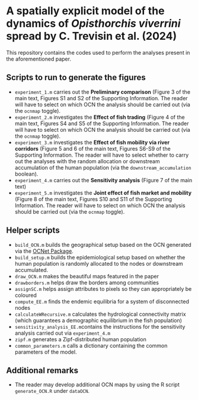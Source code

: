 # A spatially explicit model of the dynamics of *Opisthorchis viverrini* spread by C. Trevisin et al. (2024)

This repository contains the codes used to perform the analyses present in the aforementioned paper. 

## Scripts to run to generate the figures
- `experiment_1.m` carries out the **Preliminary comparison** (Figure 3 of the main text, Figures S1 and S2 of the Supporting Information. The reader will have to select on which OCN the analysis should be carried out (via the `ocnmap` toggle).
- `experiment_2.m` investigates the **Effect of fish trading** (Figure 4 of the main text, Figures S4 and S5 of the Supporting Information. The reader will have to select on which OCN the analysis should be carried out (via the `ocnmap` toggle).
- `experiment_3.m` investigates the **Effect of fish mobility via river corridors** (Figure 5 and 6 of the main text, Figures S6-S9 of the Supporting Information. The reader will have to select whether to carry out the analyses with the random allocation or downstream accumulation of the human population (via the `downstream_accumulation` boolean).
- `experiment_4.m` carries out the **Sensitivity analysis** (Figure 7 of the main text)
- `experiment_5.m` investigates the **Joint effect of fish market and mobility** (Figure 8 of the main text, Figures S10 and S11 of the Supporting Information. The reader will have to select on which OCN the analysis should be carried out (via the `ocnmap` toggle).

## Helper scripts
- `build_OCN.m` builds the geographical setup based on the OCN generated via the [OCNet Package](https://github.com/lucarraro/OCNet).
- `build_setup.m` builds the epidemiological setup based on whether the human population is randomly allocated to the nodes or downstream accumulated.
- `draw_OCN.m` makes the beautiful maps featured in the paper
- `drawborders.m` helps draw the borders among communities
- `assignSC.m` helps assign attributes to pixels so they can appropriately be coloured
- `compute_EE.m` finds the endemic equilibria for a system of disconnected nodes
- `calculateWRecursive.m` calculates the hydrological connectivity matrix (which guarantees a demographic equilibrium in the fish population)
- `sensitivity_analysis_EE.m`contains the instructions for the sensitivity analysis carried out via `experiment_4.m`
- `zipf.m` generates a Zipf-distributed human population
- `common_parameters.m` calls a dictionary containing the common parameters of the model.

## Additional remarks
- The reader may develop additional OCN maps by using the R script `generate_OCN.R` under `dataOCN`. 
